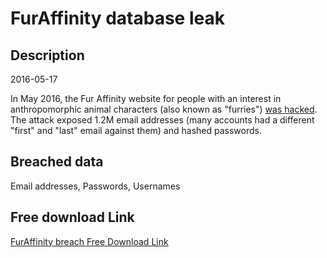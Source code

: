 # FurAffinity database leak

## Description

2016-05-17

In May 2016, the Fur Affinity website for people with an interest in anthropomorphic animal characters (also known as "furries") <a href="http://motherboard.vice.com/read/another-day-another-hack-furry-site-hacked-content-deleted" target="_blank" rel="noopener">was hacked</a>. The attack exposed 1.2M email addresses (many accounts had a different "first" and "last" email against them) and hashed passwords.

## Breached data

Email addresses, Passwords, Usernames

## Free download Link

[FurAffinity breach Free Download Link](https://tinyurl.com/2b2k277t)